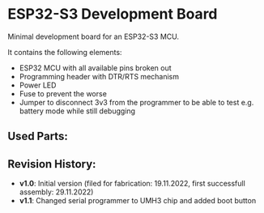 # ESP32-S3 Development Board
Minimal development board for an ESP32-S3 MCU.

It contains the following elements:

- ESP32 MCU with all available pins broken out
- Programming header with DTR/RTS mechanism
- Power LED
- Fuse to prevent the worse
- Jumper to disconnect 3v3 from the programmer to be able to test e.g. battery mode while still debugging


## Used Parts:

## Revision History:

- **v1.0**: Initial version (filed for fabrication: 19.11.2022, first successfull assembly: 29.11.2022)
- **v1.1**: Changed serial programmer to UMH3 chip and added boot button
